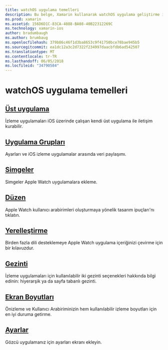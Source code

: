 ```yaml
---
title: watchOS uygulama temelleri
description: Bu belge, Xamarin kullanarak watchOS uygulama geliştirme için temel kavramları açıklamak çeşitli belgelere bağlantılar sağlar.
ms.prod: xamarin
ms.assetid: 156D6D1C-83CA-4088-BA08-40B22312269C
ms.technology: xamarin-ios
author: bradumbaugh
ms.author: brumbaug
ms.openlocfilehash: 379b86c46f1d3ba8653c9f41750bce78bae945b5
ms.sourcegitcommit: ea1dc12a3c2d7322f234997daacbfdb6ad542507
ms.translationtype: MT
ms.contentlocale: tr-TR
ms.lasthandoff: 06/05/2018
ms.locfileid: "34790584"
---
```

# <a name="watchos-application-fundamentals"></a>watchOS uygulama temelleri

##  <a name="parent-applicationioswatchosapp-fundamentalsparent-appmd"></a>[Üst uygulama](~/ios/watchos/app-fundamentals/parent-app.md)

İzleme uygulamaları iOS üzerinde çalışan kendi üst uygulama ile iletişim kurabilir.

##  <a name="app-groupsioswatchosapp-fundamentalsapp-groupsmd"></a>[Uygulama Grupları](~/ios/watchos/app-fundamentals/app-groups.md)

Ayarları ve iOS izleme uygulamalar arasında veri paylaşımı.

##  <a name="iconsioswatchosapp-fundamentalsiconsmd"></a>[Simgeler](~/ios/watchos/app-fundamentals/icons.md)

Simgeler Apple Watch uygulamalara ekleme.

##  <a name="layoutioswatchosapp-fundamentalslayoutmd"></a>[Düzen](~/ios/watchos/app-fundamentals/layout.md)

Apple Watch kullanıcı arabirimleri oluşturmaya yönelik tasarım ipuçları'nı tıklatın.

##  <a name="localizationioswatchosapp-fundamentalslocalizationmd"></a>[Yerelleştirme](~/ios/watchos/app-fundamentals/localization.md)

Birden fazla dili desteklemeye Apple Watch uygulama içeriğinizi çevirme için bir kılavuzdur.

##  <a name="navigationioswatchosapp-fundamentalsnavigationmd"></a>[Gezinti](~/ios/watchos/app-fundamentals/navigation.md)

İzleme uygulamaları için kullanılabilir iki gezinti seçenekleri hakkında bilgi edinin: hiyerarşik ya da sayfa tabanlı gezinti.

##  <a name="screen-sizesioswatchosapp-fundamentalsscreen-sizesmd"></a>[Ekran Boyutları](~/ios/watchos/app-fundamentals/screen-sizes.md)

Önizleme ve Kullanıcı Arabiriminizin hem kullanılabilir izleme boyutları için en iyi duruma getirme.

##  <a name="settingsioswatchosapp-fundamentalssettingsmd"></a>[Ayarlar](~/ios/watchos/app-fundamentals/settings.md)

Gözcü uygulamanız için ayarları ekranı ekleyin.

